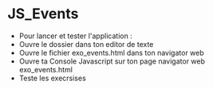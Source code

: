 # JS_Events

- Pour lancer et tester l'application :
- Ouvre le dossier dans ton editor de texte
- Ouvre le fichier exo_events.html dans ton navigator web 
- Ouvre ta Console Javascript sur ton page navigator web exo_events.html
- Teste les execrsises 
